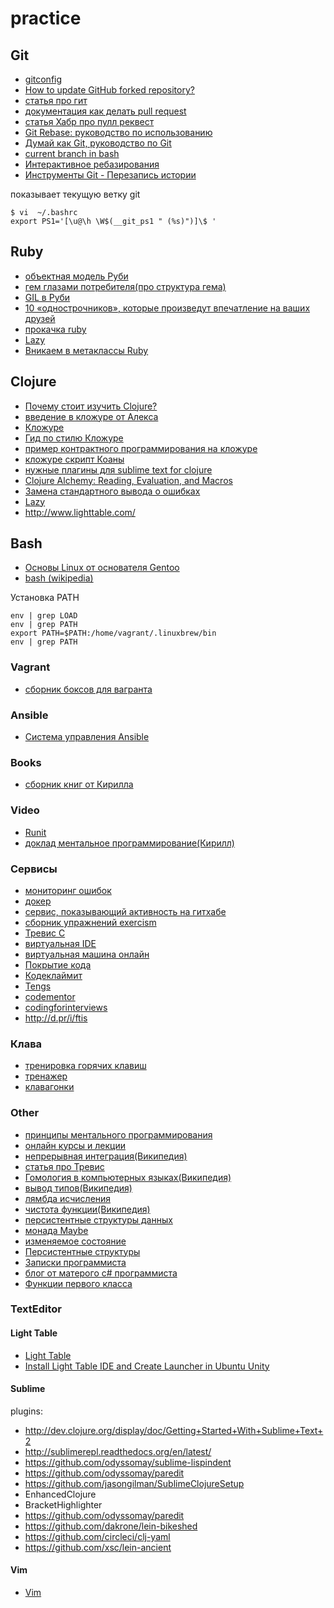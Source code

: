practice
========

## Git

* [gitconfig](https://github.com/mokevnin/dotfiles/blob/master/gitconfig)
* [How to update GitHub forked repository?](http://stackoverflow.com/questions/7244321/how-to-update-github-forked-repository)
* [статья про гит](https://github.com/mokevnin/coursify/wiki/Git)
* [документация как делать pull request](https://help.github.com/articles/using-pull-requests)
* [статья Хабр про пулл реквест](http://habrahabr.ru/post/125999/)
* [Git Rebase: руководство по использованию](http://habrahabr.ru/post/161009/)
* [Думай как Git, руководство по Git](http://web.archive.org/web/20131019113913/http://git.geekjob.ru/epic-mode/)
* [current branch in bash](http://stackoverflow.com/questions/4133904/ps1-line-with-git-current-branch-and-colors)
* [Интерактивное ребазирования](http://uleming.github.io/gitbook/4_Интерактивное_ребазирования.html)
* [Инструменты Git - Перезапись истории](http://git-scm.com/book/ru/Инструменты-Git-Перезапись-истории)

показывает текущую ветку git
~~~ shell
$ vi  ~/.bashrc
export PS1='[\u@\h \W$(__git_ps1 " (%s)")]\$ '
~~~

## Ruby

* [объектная модель Руби](http://7vn.ru/blog/2011/11/18/object-model/)
* [гем глазами потребителя(про структура гема)](http://nashbridges.me/gem-for-end-user)
* [GIL в Руби](http://habrahabr.ru/post/189320/)
* [10 «однострочников», которые произведут впечатление на ваших друзей](http://habrahabr.ru/post/120665/)
* [прокачка ruby](http://tony.pitluga.com/2011/08/08/destructuring-with-ruby.html)
* [Lazy](http://ruby-doc.org/core-2.0/Enumerator/Lazy.html)
* [Вникаем в метаклассы Ruby](http://habrahabr.ru/post/143990/)

## Clojure

* [Почему стоит изучить Clojure?](http://surfingbird.ru/surf/c1M84d7A5#.U62kknWSw8p)
* [введение в кложуре от Алекса](http://alexott.net/ru/clojure/clojure-intro/)
* [Кложуре](http://clojure.org/getting_started)
* [Гид по стилю Кложуре](https://github.com/bbatsov/clojure-style-guide)
* [пример контрактного программирования на кложуре](https://github.com/clojure/core.contracts)
* [кложуре скрипт Коаны](http://clojurescriptkoans.com)
* [нужные плагины для sublime text for clojure](https://github.com/clojure/clojurescript/wiki/Sublime-Text-2)
* [Clojure Alchemy: Reading, Evaluation, and Macros](http://www.braveclojure.com/read-and-eval/)
* [Замена стандартного вывода о ошибках](https://github.com/mmcgrana/clj-stacktrace)
* [Lazy](http://clojure.org/lazy)
* http://www.lighttable.com/


## Bash

* [Основы Linux от основателя Gentoo](http://habrahabr.ru/post/99041/)
* [bash (wikipedia)](http://ru.wikipedia.org/wiki/Bash)

Установка PATH
~~~ shell
env | grep LOAD
env | grep PATH
export PATH=$PATH:/home/vagrant/.linuxbrew/bin
env | grep PATH
~~~

### Vagrant

* [сборник боксов для вагранта](https://vagrantcloud.com/)

### Ansible

* [Система управления Ansible](http://habrahabr.ru/company/selectel/blog/196620/)

### Books

* [сборник книг от Кирилла](https://github.com/mokevnin/coursify/wiki/Books)

### Video

* [Runit](http://tv.kaize.ru/ulcamp/31.05.2013/runit_1440x1080.mp4)
* [доклад ментальное программирование(Кирилл)](http://www.youtube.com/watch?v=EEq1wdM2M2w)

### Сервисы

* [мониторинг ошибок](https://airbrake.io)
* [докер](http://docker.io/)
* [сервис, показывающий активность на гитхабе](https://coderwall.com/welcome)
* [сборник упражнений exercism](http://exercism.io/)
* [Тревис С](http://travis-ci.com/)
* [виртуальная IDE ](https://c9.io/)
* [виртуальная машина онлайн](https://www.nitrous.io/)
* [Покрытие кода](https://coveralls.io/)
* [Кодеклаймит](https://codeclimate.com/)
* [Tengs](http://tengs.ru/)
* [codementor](https://www.codementor.io/)
* [codingforinterviews](http://codingforinterviews.com/)
* http://d.pr/i/ftis

### Клава

* [тренировка горячих клавиш](https://www.shortcutfoo.com/)
* [тренажер](http://klava.org/)
* [клавагонки](http://klavogonki.ru/)

### Other

* [принципы ментального программирования](https://github.com/mokevnin/coursify/wiki/Code-Design)
* [онлайн курсы и лекции](https://hexlet.org/)
* [непрерывная интеграция(Википедия)](http://ru.wikipedia.org/wiki/Непрерывная_интеграция)
* [статья про Тревис](http://habrahabr.ru/post/140344/)
* [Гомология в компьютерных языках(Википедия)](http://en.wikipedia.org/wiki/Homoiconicity)
* [вывод типов(Википедия)](http://ru.wikipedia.org/wiki/Вывод_типов)
* [лямбда исчисления](http://habrahabr.ru/post/215807/)
* [чистота функции(Википедия)](http://ru.wikipedia.org/wiki/Чистота_функции)
* [персистентные структуры данных](http://habrahabr.ru/post/113585/)
* [монада Maybe](https://github.com/pzol/monadic)
* [изменяемое состояние](http://fprog.ru/2009/issue1/eugene-kirpichov-fighting-mutable-state/)
* [Персистентные структуры](http://habrahabr.ru/post/113585/)
* [Записки программиста](http://eax.me/)
* [блог от матерого c# программиста](http://sergeyteplyakov.blogspot.ru/)
* [Функции первого класса](http://ru.wikipedia.org/wiki/Функции_первого_класса)

### TextEditor

#### Light Table
* [Light Table](http://www.lighttable.com/)
* [Install Light Table IDE and Create Launcher in Ubuntu Unity](http://ubuntuhandbook.org/index.php/2013/09/install-light-table-ide-create-launcher-ubuntu/)

#### Sublime
plugins:
* http://dev.clojure.org/display/doc/Getting+Started+With+Sublime+Text+2
* http://sublimerepl.readthedocs.org/en/latest/
* https://github.com/odyssomay/sublime-lispindent
* https://github.com/odyssomay/paredit
* https://github.com/jasongilman/SublimeClojureSetup
* EnhancedClojure
* BracketHighlighter
* https://github.com/odyssomay/paredit
* https://github.com/dakrone/lein-bikeshed
* https://github.com/circleci/clj-yaml
* https://github.com/xsc/lein-ancient

#### Vim 

* [Vim](http://ru.wikibooks.org/wiki/Vim)
